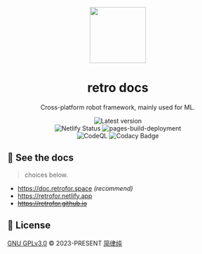 <p align="center"><img width="128" src="https://github.com/retrofor/retro/raw/main/119327113.png"></p>
<h1 align="center">
  retro docs
</h1>
<p align="center">
  Cross-platform robot framework, mainly used for ML.
</p>
<p align="center">
  <a style="text-decoration:none" href="https://github.com/retrofor/retrofor.github.io/releases" target="_blank">
    <img src="https://img.shields.io/github/release/retrofor/retrofor.github.io.svg" alt="Latest version" />
  </a>
  <br>
  <a style="text-decoration:none" href="https://app.netlify.com/sites/retrofor/deploys" target="_blank">
    <img src="https://api.netlify.com/api/v1/badges/78e0b7fa-f130-4745-9550-0de11e75bce7/deploy-status" alt="Netlify Status" />
  </a>
  <a style="text-decoration:none" href="https://github.com/retrofor/retrofor.github.io/actions/workflows/pages/pages-build-deployment" target="_blank">
    <img src="https://github.com/retrofor/retrofor.github.io/actions/workflows/pages/pages-build-deployment/badge.svg?branch=gh-pages" alt="pages-build-deployment" />
  </a>
  <br>
  <a style="text-decoration:none" href="https://github.com/retrofor/retrofor.github.io/actions/workflows/github-code-scanning/codeql" target="_blank">
    <img src="https://github.com/retrofor/retrofor.github.io/actions/workflows/github-code-scanning/codeql/badge.svg?branch=master" alt="CodeQL" />
  </a>
  <a style="text-decoration:none" href="https://www.codacy.com/gh/retrofor/retrofor.github.io/dashboard?utm_source=github.com&amp;utm_medium=referral&amp;utm_content=retrofor/retrofor.github.io&amp;utm_campaign=Badge_Grade" target="_blank">
    <img src="https://app.codacy.com/project/badge/Grade/9fa3371f59a74c728887636bc3969b73" alt="Codacy Badge" />
  </a>
</p>

## 👀 See the docs
> choices below.

- <https://doc.retrofor.space> _(recommend)_
- <https://retrofor.netlify.app>
- ~~<https://retrofor.github.io>~~

## 📄 License
[GNU GPLv3.0](https://github.com/retrofor/retrofor.github.io/blob/master/LICENSE) © 2023-PRESENT [简律纯](https://github.com/HsiangNianian)
